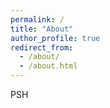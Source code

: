 ```yaml
---
permalink: /
title: "About"
author_profile: true
redirect_from: 
  - /about/
  - /about.html
---
```


PSH
